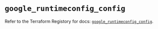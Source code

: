 # `google_runtimeconfig_config`

Refer to the Terraform Registory for docs: [`google_runtimeconfig_config`](https://www.terraform.io/docs/providers/google-beta/r/google_runtimeconfig_config).
